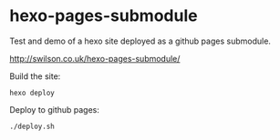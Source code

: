 # hexo-pages-submodule
Test and demo of a hexo site deployed as a github pages submodule.

http://swilson.co.uk/hexo-pages-submodule/

Build the site:
```
hexo deploy
```

Deploy to github pages:
```
./deploy.sh
```